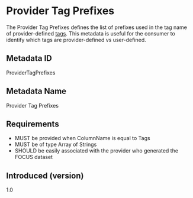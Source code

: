 # Provider Tag Prefixes

The Provider Tag Prefixes defines the list of prefixes used in the tag name of provider-defined [tags](#tags). This metadata is useful for the consumer to identify which tags are provider-defined vs user-defined.

## Metadata ID

ProviderTagPrefixes

## Metadata Name

Provider Tag Prefixes

## Requirements
- MUST be provided when ColumnName is equal to Tags
- MUST be of type Array of Strings
- SHOULD be easily associated with the provider who generated the FOCUS dataset

## Introduced (version)

1.0

